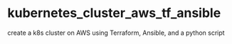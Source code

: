 # kubernetes_cluster_aws_tf_ansible
create a k8s cluster on AWS using Terraform, Ansible, and a python script
